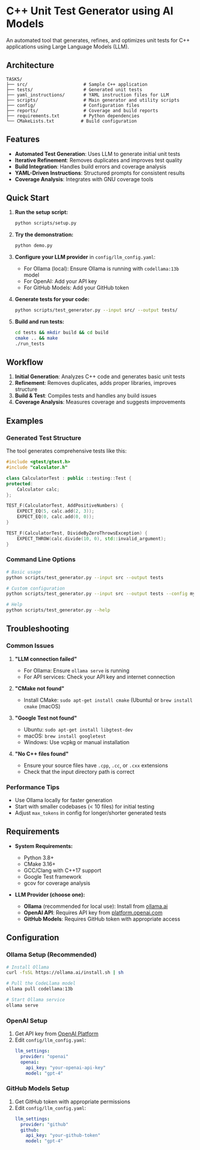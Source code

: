 # C++ Unit Test Generator using AI Models

An automated tool that generates, refines, and optimizes unit tests for C++ applications using Large Language Models (LLM).

## Architecture

```
TASK5/
├── src/                     # Sample C++ application
├── tests/                   # Generated unit tests
├── yaml_instructions/       # YAML instruction files for LLM
├── scripts/                 # Main generator and utility scripts
├── config/                  # Configuration files
├── reports/                 # Coverage and build reports
├── requirements.txt         # Python dependencies
└── CMakeLists.txt          # Build configuration
```

## Features

- **Automated Test Generation**: Uses LLM to generate initial unit tests
- **Iterative Refinement**: Removes duplicates and improves test quality
- **Build Integration**: Handles build errors and coverage analysis
- **YAML-Driven Instructions**: Structured prompts for consistent results
- **Coverage Analysis**: Integrates with GNU coverage tools

## Quick Start

1. **Run the setup script:**
   ```bash
   python scripts/setup.py
   ```

2. **Try the demonstration:**
   ```bash
   python demo.py
   ```

3. **Configure your LLM provider** in `config/llm_config.yaml`:
   - For Ollama (local): Ensure Ollama is running with `codellama:13b` model
   - For OpenAI: Add your API key
   - For GitHub Models: Add your GitHub token

4. **Generate tests for your code:**
   ```bash
   python scripts/test_generator.py --input src/ --output tests/
   ```

5. **Build and run tests:**
   ```bash
   cd tests && mkdir build && cd build
   cmake .. && make
   ./run_tests
   ```

## Workflow

1. **Initial Generation**: Analyzes C++ code and generates basic unit tests
2. **Refinement**: Removes duplicates, adds proper libraries, improves structure
3. **Build & Test**: Compiles tests and handles any build issues
4. **Coverage Analysis**: Measures coverage and suggests improvements

## Examples

### Generated Test Structure
The tool generates comprehensive tests like this:

```cpp
#include <gtest/gtest.h>
#include "calculator.h"

class CalculatorTest : public ::testing::Test {
protected:
    Calculator calc;
};

TEST_F(CalculatorTest, AddPositiveNumbers) {
    EXPECT_EQ(5, calc.add(2, 3));
    EXPECT_EQ(0, calc.add(0, 0));
}

TEST_F(CalculatorTest, DivideByZeroThrowsException) {
    EXPECT_THROW(calc.divide(10, 0), std::invalid_argument);
}
```

### Command Line Options

```bash
# Basic usage
python scripts/test_generator.py --input src --output tests

# Custom configuration
python scripts/test_generator.py --input src --output tests --config my_config.yaml

# Help
python scripts/test_generator.py --help
```

## Troubleshooting

### Common Issues

1. **"LLM connection failed"**
   - For Ollama: Ensure `ollama serve` is running
   - For API services: Check your API key and internet connection

2. **"CMake not found"**
   - Install CMake: `sudo apt-get install cmake` (Ubuntu) or `brew install cmake` (macOS)

3. **"Google Test not found"**
   - Ubuntu: `sudo apt-get install libgtest-dev`
   - macOS: `brew install googletest`
   - Windows: Use vcpkg or manual installation

4. **"No C++ files found"**
   - Ensure your source files have `.cpp`, `.cc`, or `.cxx` extensions
   - Check that the input directory path is correct

### Performance Tips

- Use Ollama locally for faster generation
- Start with smaller codebases (< 10 files) for initial testing
- Adjust `max_tokens` in config for longer/shorter generated tests

## Requirements

- **System Requirements:**
  - Python 3.8+
  - CMake 3.16+
  - GCC/Clang with C++17 support
  - Google Test framework
  - gcov for coverage analysis

- **LLM Provider (choose one):**
  - **Ollama** (recommended for local use): Install from [ollama.ai](https://ollama.ai)
  - **OpenAI API**: Requires API key from [platform.openai.com](https://platform.openai.com)
  - **GitHub Models**: Requires GitHub token with appropriate access

## Configuration

### Ollama Setup (Recommended)
```bash
# Install Ollama
curl -fsSL https://ollama.ai/install.sh | sh

# Pull the CodeLlama model
ollama pull codellama:13b

# Start Ollama service
ollama serve
```

### OpenAI Setup
1. Get API key from [OpenAI Platform](https://platform.openai.com)
2. Edit `config/llm_config.yaml`:
   ```yaml
   llm_settings:
     provider: "openai"
     openai:
       api_key: "your-openai-api-key"
       model: "gpt-4"
   ```

### GitHub Models Setup
1. Get GitHub token with appropriate permissions
2. Edit `config/llm_config.yaml`:
   ```yaml
   llm_settings:
     provider: "github"
     github:
       api_key: "your-github-token"
       model: "gpt-4"
   ``` 